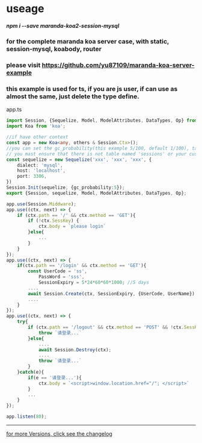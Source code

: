 # useage

##### npm i --save maranda-koa2-session-mysql

### for the complete maranda koa server case, with static, session-mysql, koabody, router

### please visit https://github.com/yu87109/maranda-koa-server-example

### this example is used for ts, if you are js user, if can use as almost the same, just delete the type define.

app.ts
```typescript
import Session, {Sequelize, Model, ModelAttributes, DataTypes, Op} from 'maranda-koa2-session-mysql';
import Koa from 'koa';

//if have other context
const app = new Koa<any, others & Session.Ctx>();
//you can set the gc_probability(this example 5/100, default 1/100), tableName(custom tablename,default sessions), gc_type(Session Garbage Collection type, default true, mean the session gc work will do auto, if you set it false, you may do the session gc work by your self)
// you mast ensure that there is not table named 'sessions' or your custom tablename in your database_schema
const sequelize = new Sequelize('xxx', 'xxx', 'xxx', {
    dialect: 'mysql',
    host: 'localhost',
    port: 3306,
})
Session.Init(sequelize, {gc_probability:5});
export {Session, sequelize, Model, ModelAttributes, DataTypes, Op};

app.use(Session.Middware);
app.use((ctx, next) => {
    if (ctx.path == '/' && ctx.method == 'GET'){
        if (!ctx.SessKey) {
            ctx.body = `please login`
        }else{
            ...
        }
    }
});
app.use((ctx, next) => {
    if(ctx.path == '/login' && ctx.method == 'GET'){
        const UserCode = 'ss',
            PassWord = 'sss',
            SessionExpiry = 5*24*60*60*1000; //5 days
        ....
        await Session.Create(ctx, SessionExpiry, {UserCode, UserName})
        ....
    }
});
app.use((ctx, next) => {
    try{
        if (ctx.path == '/logout' && ctx.method == 'POST' && !ctx.SessKey) {
            throw `请登录...`
        }else{
            ....
            await Session.Destroy(ctx);
            ....
            throw `请登录...`
        }
    }catch(e){
        if(e == '请登录...'){ 
            ctx.body = `<script>window.location.href="/"; </script>`
        }
        ...
    }
});

app.listen(80);
```


---

[for more Versions, click see the changelog](./CHANGELOG.md)
